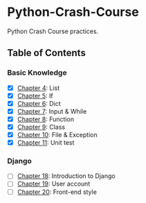 # Python-Crash-Course
Python Crash Course practices.

## Table of Contents

### Basic Knowledge

- [x] [Chapter 4](C4/): List
- [x] [Chapter 5](C5/): If
- [x] [Chapter 6](C6/): Dict
- [x] [Chapter 7](C7/): Input & While
- [x] [Chapter 8](C8/): Function
- [x] [Chapter 9](C9/): Class
- [x] [Chapter 10](C10/): File & Exception
- [x] [Chapter 11](C11/): Unit test

### Django

- [ ] [Chapter 18](C18/): Introduction to Django
- [ ] [Chapter 19](C19/): User account
- [ ] [Chapter 20](C20/): Front-end style